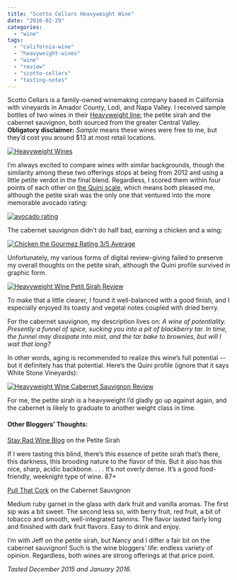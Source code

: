 ```yaml
---
title: "Scotto Cellars Heavyweight Wine"
date: "2016-02-29"
categories:
  - "wine"
tags:
  - "california-wine"
  - "heavyweight-wines"
  - "wine"
  - "review"
  - "scotto-cellars"
  - "tasting-notes"
---
```


Scotto Cellars is a family-owned winemaking company based in California with vineyards in Amador County, Lodi, and Napa Valley. I received sample bottles of two wines in their [Heavyweight line:](http://www.scottocellars.com/wines/heavyweight/) the petite sirah and the cabernet sauvignon, both sourced from the greater Central Valley. **Obligatory disclaimer:** _Sample_ means these wines were free to me, but they’d cost you around $13 at most retail locations.

[![Heavyweight Wines](http://s3.amazonaws.com/thegourmez-wpmedia/2016/02/Heavyweight-Wines-500x421.jpg)](http://s3.amazonaws.com/thegourmez-wpmedia/2016/02/Heavyweight-Wines.jpg)

I’m always excited to compare wines with similar backgrounds, though the similarity among these two offerings stops at being from 2012 and using a little petite verdot in the final blend. Regardless, I scored them within four points of each other on [the Quini scale,](https://quiniwine.com/) which means both pleased me, although the petite sirah was the only one that ventured into the more memorable avocado rating:

[![avocado rating](http://s3.amazonaws.com/thegourmez-wpmedia/2009/02/rating_avocado1.gif)](http://s3.amazonaws.com/thegourmez-wpmedia/2009/02/rating_avocado1.gif)

The cabernet sauvignon didn’t do half bad, earning a chicken and a wing:

[![Chicken the Gourmez Rating 3/5 Average](http://s3.amazonaws.com/thegourmez-wpmedia/2009/02/rating_chicken11.gif)](http://s3.amazonaws.com/thegourmez-wpmedia/2009/02/rating_chicken11.gif)

Unfortunately, my various forms of digital review-giving failed to preserve my overall thoughts on the petite sirah, although the Quini profile survived in graphic form.

[![Heavyweight Wine Petit Sirah Review](http://s3.amazonaws.com/thegourmez-wpmedia/2016/02/Heavyweight-Petit-Sirah-1024x734.jpg)](http://s3.amazonaws.com/thegourmez-wpmedia/2016/02/Heavyweight-Petit-Sirah.jpg)

To make that a little clearer, I found it well-balanced with a good finish, and I especially enjoyed its toasty and vegetal notes coupled with dried berry.

For the cabernet sauvignon, my description lives on: _A wine of potentiality. Presently a funnel of spice, sucking you into a pit of blackberry tar. In time, the funnel may dissipate into mist, and the tar bake to brownies, but will I wait that long?_

In other words, aging is recommended to realize this wine’s full potential -- but it definitely has that potential. Here’s the Quini profile (ignore that it says White Stone Vineyards):

[![Heavyweight Wine Cabernet Sauvignon Review](http://s3.amazonaws.com/thegourmez-wpmedia/2016/02/Heavyweight-Cabernet-Sauv-1024x716.jpg)](http://s3.amazonaws.com/thegourmez-wpmedia/2016/02/Heavyweight-Cabernet-Sauv.jpg)

For me, the petite sirah is a heavyweight I’d gladly go up against again, and the cabernet is likely to graduate to another weight class in time.

#### **Other Bloggers’ Thoughts:**

[Stay Rad Wine Blog](https://stayradwineblog.com/) on the Petite Sirah

If I were tasting this blind, there’s this essence of petite sirah that’s there, this darkness, this brooding nature to the flavor of this. But it also has this nice, sharp, acidic backbone. . . . It’s not overly dense. It’s a good food-friendly, weeknight type of wine. 87+

[Pull That Cork](http://pullthatcork.com/2016/2012-heavyweight-cabernet-sauvignon/) on the Cabernet Sauvignon

Medium ruby garnet in the glass with dark fruit and vanilla aromas. The first sip was a bit sweet. The second less so, with berry fruit, red fruit, a bit of tobacco and smooth, well-integrated tannins. The flavor lasted fairly long and finished with dark fruit flavors. Easy to drink and enjoy.

I’m with Jeff on the petite sirah, but Nancy and I differ a fair bit on the cabernet sauvignon! Such is the wine bloggers’ life: endless variety of opinion. Regardless, both wines are strong offerings at that price point.

_Tasted December 2015 and January 2016._
